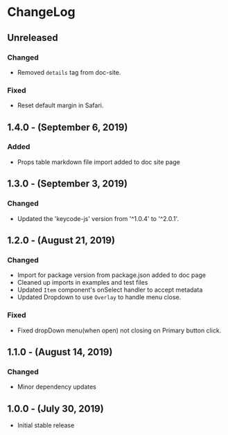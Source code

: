ChangeLog
=========

Unreleased
----------
### Changed
* Removed `details` tag from doc-site.
### Fixed
* Reset default margin in Safari.

1.4.0 - (September 6, 2019)
------------------
### Added
* Props table markdown file import added to doc site page

1.3.0 - (September 3, 2019)
------------------
### Changed
* Updated the 'keycode-js' version from '^1.0.4' to '^2.0.1'.

1.2.0 - (August 21, 2019)
------------------
### Changed
* Import for package version from package.json added to doc page
* Cleaned up imports in examples and test files
* Updated `Item` component's onSelect handler to accept metadata
* Updated Dropdown to use `Overlay` to handle menu close.
   
### Fixed
* Fixed dropDown menu(when open) not closing on Primary button click.

1.1.0 - (August 14, 2019)
-------------------------
### Changed
* Minor dependency updates

1.0.0 - (July 30, 2019)
------------------
* Initial stable release
